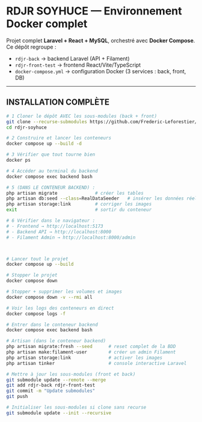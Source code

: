 # RDJR SOYHUCE — Environnement Docker complet

Projet complet **Laravel + React + MySQL**, orchestré avec **Docker Compose**.  
Ce dépôt regroupe :
- `rdjr-back` → backend Laravel (API + Filament)
- `rdjr-front-test` → frontend React/Vite/TypeScript
- `docker-compose.yml` → configuration Docker (3 services : back, front, DB)

---

## INSTALLATION COMPLÈTE 

```bash
# 1️ Cloner le dépôt AVEC les sous-modules (back + front)
git clone --recurse-submodules https://github.com/Frederic-Leforestier/rdjr-soyhuce.git
cd rdjr-soyhuce

# 2️ Construire et lancer les conteneurs
docker compose up --build -d

# 3️ Vérifier que tout tourne bien
docker ps

# 4️ Accéder au terminal du backend
docker compose exec backend bash

# 5️ (DANS LE CONTENEUR BACKEND) :
php artisan migrate              # créer les tables
php artisan db:seed --class=RealDataSeeder   # insérer les données réelles
php artisan storage:link         # corriger les images
exit                             # sortir du conteneur

# 6️ Vérifier dans le navigateur :
# - Frontend → http://localhost:5173
# - Backend API → http://localhost:8000
# - Filament Admin → http://localhost:8000/admin



# Lancer tout le projet
docker compose up --build

# Stopper le projet
docker compose down

# Stopper + supprimer les volumes et images
docker compose down -v --rmi all

# Voir les logs des conteneurs en direct
docker compose logs -f

# Entrer dans le conteneur backend
docker compose exec backend bash

# Artisan (dans le conteneur backend)
php artisan migrate:fresh --seed      # reset complet de la BDD
php artisan make:filament-user        # créer un admin Filament
php artisan storage:link              # activer les images
php artisan tinker                    # console interactive Laravel

# Mettre à jour les sous-modules (front et back)
git submodule update --remote --merge
git add rdjr-back rdjr-front-test
git commit -m "Update submodules"
git push

# Initialiser les sous-modules si clone sans recurse
git submodule update --init --recursive

